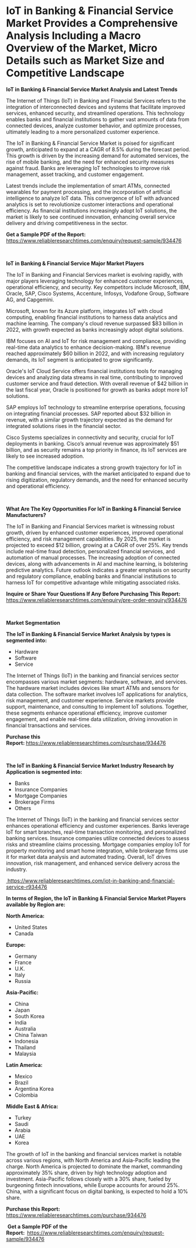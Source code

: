 <p><h1>IoT in Banking & Financial Service Market Provides a Comprehensive Analysis Including a Macro Overview of the Market, Micro Details such as Market Size and Competitive Landscape</h1></p><p><strong>IoT in Banking & Financial Service Market Analysis and Latest Trends</strong></p>
<p><p>The Internet of Things (IoT) in Banking and Financial Services refers to the integration of interconnected devices and systems that facilitate improved services, enhanced security, and streamlined operations. This technology enables banks and financial institutions to gather vast amounts of data from connected devices, analyze customer behavior, and optimize processes, ultimately leading to a more personalized customer experience.</p><p>The IoT in Banking & Financial Service Market is poised for significant growth, anticipated to expand at a CAGR of 8.5% during the forecast period. This growth is driven by the increasing demand for automated services, the rise of mobile banking, and the need for enhanced security measures against fraud. Banks are leveraging IoT technologies to improve risk management, asset tracking, and customer engagement.</p><p>Latest trends include the implementation of smart ATMs, connected wearables for payment processing, and the incorporation of artificial intelligence to analyze IoT data. This convergence of IoT with advanced analytics is set to revolutionize customer interactions and operational efficiency. As financial institutions increasingly adopt IoT solutions, the market is likely to see continued innovation, enhancing overall service delivery and driving competitiveness in the sector.</p></p>
<p><strong>Get a Sample PDF of the Report:&nbsp;</strong> <a href="https://www.reliableresearchtimes.com/enquiry/request-sample/934476?utm_campaign=3099&utm_medium=2&utm_source=Github&utm_content=ia&utm_term=18042025&utm_id=iot-in-banking-financial-service">https://www.reliableresearchtimes.com/enquiry/request-sample/934476</a></p>
<p>&nbsp;</p>
<p><strong>IoT in Banking & Financial Service Major Market Players</strong></p>
<p><p>The IoT in Banking and Financial Services market is evolving rapidly, with major players leveraging technology for enhanced customer experiences, operational efficiency, and security. Key competitors include Microsoft, IBM, Oracle, SAP, Cisco Systems, Accenture, Infosys, Vodafone Group, Software AG, and Capgemini.</p><p>Microsoft, known for its Azure platform, integrates IoT with cloud computing, enabling financial institutions to harness data analytics and machine learning. The company's cloud revenue surpassed $83 billion in 2022, with growth expected as banks increasingly adopt digital solutions.</p><p>IBM focuses on AI and IoT for risk management and compliance, providing real-time data analytics to enhance decision-making. IBM's revenue reached approximately $60 billion in 2022, and with increasing regulatory demands, its IoT segment is anticipated to grow significantly.</p><p>Oracle's IoT Cloud Service offers financial institutions tools for managing devices and analyzing data streams in real time, contributing to improved customer service and fraud detection. With overall revenue of $42 billion in the last fiscal year, Oracle is positioned for growth as banks adopt more IoT solutions.</p><p>SAP employs IoT technology to streamline enterprise operations, focusing on integrating financial processes. SAP reported about $32 billion in revenue, with a similar growth trajectory expected as the demand for integrated solutions rises in the financial sector.</p><p>Cisco Systems specializes in connectivity and security, crucial for IoT deployments in banking. Cisco’s annual revenue was approximately $51 billion, and as security remains a top priority in finance, its IoT services are likely to see increased adoption.</p><p>The competitive landscape indicates a strong growth trajectory for IoT in banking and financial services, with the market anticipated to expand due to rising digitization, regulatory demands, and the need for enhanced security and operational efficiency.</p></p>
<p>&nbsp;</p>
<p><strong>What Are The Key Opportunities For IoT in Banking & Financial Service Manufacturers?</strong></p>
<p><p>The IoT in Banking and Financial Services market is witnessing robust growth, driven by enhanced customer experiences, improved operational efficiency, and risk management capabilities. By 2025, the market is projected to exceed $12 billion, growing at a CAGR of over 25%. Key trends include real-time fraud detection, personalized financial services, and automation of manual processes. The increasing adoption of connected devices, along with advancements in AI and machine learning, is bolstering predictive analytics. Future outlook indicates a greater emphasis on security and regulatory compliance, enabling banks and financial institutions to harness IoT for competitive advantage while mitigating associated risks.</p></p>
<p><strong>Inquire or Share Your Questions If Any Before Purchasing This Report:</strong> <a href="https://www.reliableresearchtimes.com/enquiry/pre-order-enquiry/934476?utm_campaign=3099&utm_medium=2&utm_source=Github&utm_content=ia&utm_term=18042025&utm_id=iot-in-banking-financial-service">https://www.reliableresearchtimes.com/enquiry/pre-order-enquiry/934476</a></p>
<p>&nbsp;</p>
<p><strong>Market Segmentation</strong></p>
<p><strong>The IoT in Banking & Financial Service Market Analysis by types is segmented into:</strong></p>
<p><ul><li>Hardware</li><li>Software</li><li>Service</li></ul></p>
<p><p>The Internet of Things (IoT) in the banking and financial services sector encompasses various market segments: hardware, software, and services. The hardware market includes devices like smart ATMs and sensors for data collection. The software market involves IoT applications for analytics, risk management, and customer experience. Service markets provide support, maintenance, and consulting to implement IoT solutions. Together, these segments enhance operational efficiency, improve customer engagement, and enable real-time data utilization, driving innovation in financial transactions and services.</p></p>
<p><strong>Purchase this Report:&nbsp;</strong><a href="https://www.reliableresearchtimes.com/purchase/934476?utm_campaign=3099&utm_medium=2&utm_source=Github&utm_content=ia&utm_term=18042025&utm_id=iot-in-banking-financial-service">https://www.reliableresearchtimes.com/purchase/934476</a></p>
<p>&nbsp;</p>
<p><strong>The IoT in Banking & Financial Service Market Industry Research by Application is segmented into:</strong></p>
<p><ul><li>Banks</li><li>Insurance Companies</li><li>Mortgage Companies</li><li>Brokerage Firms</li><li>Others</li></ul></p>
<p><p>The Internet of Things (IoT) in the banking and financial services sector enhances operational efficiency and customer experiences. Banks leverage IoT for smart branches, real-time transaction monitoring, and personalized banking services. Insurance companies utilize connected devices to assess risks and streamline claims processing. Mortgage companies employ IoT for property monitoring and smart home integration, while brokerage firms use it for market data analysis and automated trading. Overall, IoT drives innovation, risk management, and enhanced service delivery across the industry.</p></p>
<p><a href="https://www.reliableresearchtimes.com/iot-in-banking-and-financial-service-r934476?utm_campaign=3099&utm_medium=2&utm_source=Github&utm_content=ia&utm_term=18042025&utm_id=iot-in-banking-financial-service">&nbsp;https://www.reliableresearchtimes.com/iot-in-banking-and-financial-service-r934476</a></p>
<p><strong>In terms of Region, the IoT in Banking & Financial Service Market Players available by Region are:</strong></p>
<p>
    <p> <strong> North America: </strong>
        <ul>
            <li>United States</li>
            <li>Canada</li>
        </ul>
        </p> 
    <p> <strong> Europe: </strong>
        <ul>
            <li>Germany</li>
            <li>France</li>
            <li>U.K.</li>
            <li>Italy</li>
            <li>Russia</li>
        </ul>
        </p> 
    <p> <strong> Asia-Pacific: </strong>
        <ul>
            <li>China</li>
            <li>Japan</li>
            <li>South Korea</li>
            <li>India</li>
            <li>Australia</li>
            <li>China Taiwan</li>
            <li>Indonesia</li>
            <li>Thailand</li>
            <li>Malaysia</li>
        </ul>
        </p> 
    <p> <strong> Latin America: </strong>
        <ul>
            <li>Mexico</li>
            <li>Brazil</li>
            <li>Argentina Korea</li>
            <li>Colombia</li>
        </ul>
        </p> 
    <p> <strong> Middle East & Africa: </strong>
        <ul>
            <li>Turkey</li>
            <li>Saudi</li>
            <li>Arabia</li>
            <li>UAE</li>
            <li>Korea</li>
        </ul>
    </p>
    </p>
<p><p>The growth of IoT in the banking and financial services market is notable across various regions, with North America and Asia-Pacific leading the charge. North America is projected to dominate the market, commanding approximately 35% share, driven by high technology adoption and investment. Asia-Pacific follows closely with a 30% share, fueled by burgeoning fintech innovations, while Europe accounts for around 25%. China, with a significant focus on digital banking, is expected to hold a 10% share.</p></p>
<p><strong>Purchase this Report: </strong><a href="https://www.reliableresearchtimes.com/purchase/934476?utm_campaign=3099&utm_medium=2&utm_source=Github&utm_content=ia&utm_term=18042025&utm_id=iot-in-banking-financial-service">https://www.reliableresearchtimes.com/purchase/934476</a></p>
<p>&nbsp;<strong>Get a Sample PDF of the Report:&nbsp;&nbsp;</strong><a href="https://www.reliableresearchtimes.com/enquiry/request-sample/934476?utm_campaign=3099&utm_medium=2&utm_source=Github&utm_content=ia&utm_term=18042025&utm_id=iot-in-banking-financial-service">https://www.reliableresearchtimes.com/enquiry/request-sample/934476</a></p>
<p><strong></strong></p>
<p><p></p><p></p><p></p></p>